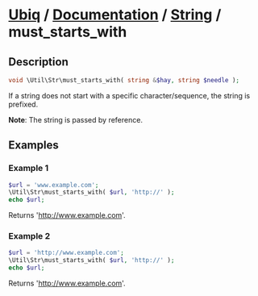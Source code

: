 [Ubiq](https://github.com/Pixel418/Ubiq#readme) / [Documentation](../index.md#readme) / [String](../index.md#string) / must_starts_with
======


Description
-------- 

```php
void \Util\Str\must_starts_with( string &$hay, string $needle );
```

If a string does not start with a specific character/sequence, the string is prefixed.

**Note**: The string is passed by reference.



Examples
--------

### Example 1

```php
$url = 'www.example.com';
\Util\Str\must_starts_with( $url, 'http://' );
echo $url;
```
Returns 'http://www.example.com'.

### Example 2

```php
$url = 'http://www.example.com';
\Util\Str\must_starts_with( $url, 'http://' );
echo $url;
```
Returns 'http://www.example.com'.
